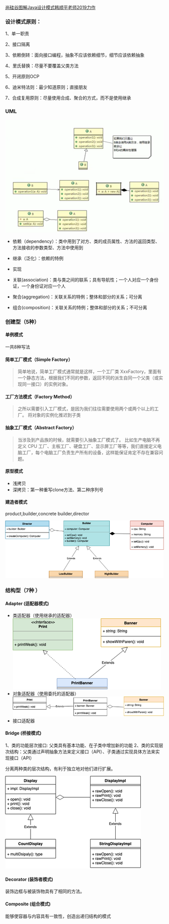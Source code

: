 [尚硅谷图解Java设计模式韩顺平老师2019力作](https://www.bilibili.com/video/av57936239/?p=16)

### 设计模式原则：
1、单一职责

2、接口隔离

3、依赖倒转：面向接口编程，抽象不应该依赖细节，细节应该依赖抽象

4、里氏替换：尽量不要覆盖父类方法

5、开闭原则OCP

6、迪米特法则：最少知道原则；直接朋友

7、合成复用原则：尽量使用合成、聚合的方式，而不是使用继承

### UML

![img](doc/uml.png)

- 依赖（dependency）：类中用到了对方、类的成员属性、方法的返回类型、方法接收的参数类型、方法中使用到

- 继承（泛化）：依赖的特例

- 实现

- 关联(association)：类与类之间的联系；具有导航性；一个人对应一个身份证，一个身份证对应一个人

- 聚合(aggregation)：关联关系的特例；整体和部分的关系；可分离

- 组合(composition)：关联关系的特例；整体和部分的关系；不可分离

### 创建型（5种）

#### 单例模式
一共8种写法

#### 简单工厂模式（Simple Factory）
> 简单地说，简单工厂模式通常就是这样，一个工厂类 XxxFactory，里面有一个静态方法，根据我们不同的参数，返回不同的派生自同一个父类（或实现同一接口）的实例对象。

#### 工厂方法模式（Factory Method）
> 之所以需要引入工厂模式，是因为我们往往需要使用两个或两个以上的工厂。
> 将对象的实例化推迟到子类

#### 抽象工厂模式（Abstract Factory）
> 当涉及到产品族的时候，就需要引入抽象工厂模式了。
> 比如生产电脑不再定义 CPU 工厂、主板工厂、硬盘工厂、显示屏工厂等等，我们直接定义电脑工厂，每个电脑工厂负责生产所有的设备，这样能保证肯定不存在兼容问题。

#### 原型模式
- 浅拷贝
- 深拷贝：第一种重写clone方法、第二种序列号

#### 建造者模式
product,builder,concrete builder,director

![img](doc/design-builder.png)

### 结构型（7种 ）

#### Adapter (适配器模式)
- 类适配器（使用继承的适配器）
![img](doc/structural-adapter(class).png)
- 对象适配器（使用委托的适配器）
![img](doc/structural-adapter(delegate).png)
- 接口适配器

#### Bridge (桥接模式)

1、类的功能层次接口: 父类具有基本功能、在子类中增加新的功能
2、类的实现层次结构：父类通过声明抽象方法来定义接口（API）、子类通过实现具体方法来实现接口（API）

分离两种类的层次结构，有利于独立地对他们进行扩展。

![img](doc/structural-bridge.png)

#### Decorator (装饰者模式)

装饰边框与被装饰物具有了相同的方法。

#### Composite (组合模式)

能够使容器与内容具有一致性，创造出递归结构的模式










